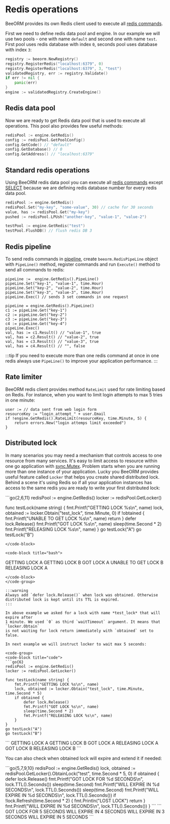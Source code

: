 # Redis operations

BeeORM provides its own Redis client used to execute
all [redis commands](https://redis.io/commands). 

First we need to define redis data pool and engine.
In our example we will use two pools - one with name `default` and
second one with name `test`. First pool uses redis database with index `0`, 
seconds pool uses database with index `3`:

```go
registry := beeorm.NewRegistry()
registry.RegisterRedis("localhost:6379", 0)
registry.RegisterRedis("localhost:6379", 3, "test")
validatedRegistry, err := registry.Validate()
if err != nil {
    panic(err)
}
engine := validatedRegistry.CreateEngine()
```

## Redis data pool


Now we are ready to get Redis data pool that is used to execute all operations.
This pool also provides few useful methods:

```go
redisPool := engine.GetRedis()
config := redisPool.GetPoolConfig()
config.GetCode() // "default"
config.GetDatabase() // 0
config.GetAddress() // "localhost:6379"
```

## Standard redis operations

Using BeeORM redis data pool you can execute all [redis commands](https://redis.io/commands)
except [SELECT](https://redis.io/commands/select) because we are defining redis database number
for every redis data pool.

```go
redisPool := engine.GetRedis()
redisPool.Set("my-key", "some-value", 30) // cache for 30 seconds
value, has := redisPool.Get("my-key")
pushed := redisPool.LPUsh("another-key", "value-1", "value-2")

testPool := engine.GetRedis("test")
testPool.FlushDB() // flush redis DB 3
```

## Redis pipeline

To send redis commands in [pipeline](https://redis.io/topics/pipelining),
create `beeorm.RedisPipeLine` object with `PipeLine()` method, register commands
and run `Execute()` method to send all commands to redis:

```go{1,5,12}
pipeLine :=  engine.GetRedis().PipeLine()
pipeLine.Set("key-1", "value-1", time.Hour)
pipeLine.Set("key-2", "value-2", time.Hour)
pipeLine.Set("key-3", "value-3", time.Hour)
pipeLine.Exec() // sends 3 set commands in one request

pipeLine = engine.GetRedis().PipeLine()
c1 := pipeLine.Get("key-1")
c2 := pipeLine.Get("key-2")
c3 := pipeLine.Get("key-3")
c4 := pipeLine.Get("key-4")
pipeLine.Exec()
val, has := c1.Result() // "value-1", true
val, has = c2.Result() // "value-2", true
val, has = c3.Result() // "value-3", true
val, has = c4.Result() // "", false
```

:::tip
If you need to execute more than one redis command at once in
one redis always use `PipeLine()` to improve your application
performance.
:::

## Rate limiter

BeeORM redis client provides method `RateLimit` used for rate limiting based on Redis.
For instance, when you want to limit login attempts to max 5 tries in one minute:

```go{3}
user := // data sent from web login form
resourceKey := "login_attempt_" + user.Email
if !engine.GetRedis().RateLimit(resourceKey, time.Minute, 5) {
    return errors.New("login attemps limit exceeded")
}
```

## Distributed lock

In many scenarios you may need a mechanism that controls access to one resource
from many services. It's easy to limit access to resource within one go application
with [sync.Mutex](https://tour.golang.org/concurrency/9). Problem starts when you are running
more than one instance of your application. Lucky you BeeORM provides useful feature
called `Locker` that helps you create shared distributed lock. Behind a scene it's using
Redis so if all your application instances has access to the same redis you are ready to
write your first distributed lock:

<code-group>
<code-block title="code">
```go{2,6,11}
redisPool := engine.GetRedis()
locker := redisPool.GetLocker()

func testLock(name string) {
    fmt.Printf("GETTING LOCK %s\n", name)
    lock, obtained := locker.Obtain("test_lock", time.Minute, 0)
    if !obtained {
        fmt.Printf("UNABLE TO GET LOCK %s\n", name)
        return
    }
    defer lock.Release()
    fmt.Printf("GOT LOCK %s\n", name)
    sleep(time.Second * 2)
    fmt.Printf("RELEASING LOCK %s\n", name)
}
go testLock("A")
go testLock("B")
```
</code-block>

<code-block title="bash">
```
GETTING LOCK A
GETTING LOCK B
GOT LOCK A
UNABLE TO GET LOCK B
RELEASING LOCK A
```
</code-block>
</code-group>

:::warning
Always add `defer lock.Release()` when lock was obtained. Otherwise 
distributed lock is kept until its TTL is expired.
:::

In above example we asked for a lock with name *test_lock* that will expire after
1 minute. We used `0` as third `waitTimeout` argument. It means that `locker.Obtain` 
is not waiting for lock return immediately with `obtained` set to false.

In next example we will instruct locker to wait max 5 seconds:

<code-group>
<code-block title="code">
```go{6}
redisPool := engine.GetRedis()
locker := redisPool.GetLocker()

func testLock(name string) {
    fmt.Printf("GETTING LOCK %s\n", name)
    lock, obtained := locker.Obtain("test_lock", time.Minute, time.Second * 5)
    if obtained {
        defer lock.Release()
        fmt.Printf("GOT LOCK %s\n", name)
        sleep(time.Second * 2)
        fmt.Printf("RELEASING LOCK %s\n", name)
    }
}
go testLock("A")
go testLock("B")
```
</code-block>

<code-block title="bash">
```
GETTING LOCK A
GETTING LOCK B
GOT LOCK A
RELEASING LOCK A
GOT LOCK B
RELEASING LOCK B
```
</code-block>
</code-group>

You can also check when obtained lock will expire
and extend it if needed:

<code-group>
<code-block title="code">
```go{5,7,9,10}
redisPool := engine.GetRedis()
lock, obtained := redisPool.GetLocker().ObtainLock("test", time.Second * 5, 0)
if obtained {
    defer lock.Release()
    fmt.Printf("GOT LOCK FOR %d SECONDS\n", lock.TTL().Seconds())
    sleep(time.Second)
    fmt.Printf("WILL EXPIRE IN %d SECONDS\n", lock.TTL().Seconds())
    sleep(time.Second)
    fmt.Printf("WILL EXPIRE IN %d SECONDS\n", lock.TTL().Seconds())
    if !lock.Refresh(time.Second * 2) {
        fmt.Println("LOST LOCK")
        return
    }
    fmt.Printf("WILL EXPIRE IN %d SECONDS\n", lock.TTL().Seconds())  
}
```
</code-block>

<code-block title="bash">
```
GOT LOCK FOR 5 SECONDS
WILL EXPIRE IN 4 SECONDS
WILL EXPIRE IN 3 SECONDS
WILL EXPIRE IN 5 SECONDS
```
</code-block>
</code-group>
